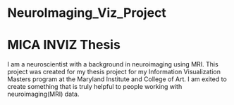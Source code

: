 NeuroImaging_Viz_Project
======

MICA INVIZ Thesis
======
I am a neuroscientist with a background in neuroimaging using MRI. This project was 
created for my thesis project for my Information Visualization Masters program at the 
Maryland Institute and College of Art. I am exited to create something that is truly 
helpful to people working with neuroimaging(MRI) data.
